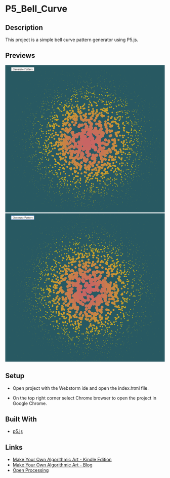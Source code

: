 # P5_Bell_Curve

## Description
This project is a simple bell curve pattern generator using P5.js.

## Previews
![Capture1](previews/Capture1.PNG?raw=true "Capture1")
![Capture2](previews/Capture2.PNG?raw=true "Capture2")

## Setup
- Open project with the Webstorm ide and open the index.html file.

- On the top right corner select Chrome browser to open the project in Google Chrome.

## Built With
- [p5.js](https://p5js.org/)

## Links
- [Make Your Own Algorithmic Art - Kindle Edition](https://www.amazon.com/Make-Your-Own-Algorithmic-Art-ebook/dp/B07BP13VPR)
- [Make Your Own Algorithmic Art - Blog](http://makeyourownalgorithmicart.blogspot.com/)
- [Open Processing](https://www.openprocessing.org/)